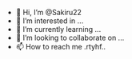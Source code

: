 - 👋 Hi, I’m @Sakiru22
- 👀 I’m interested in ...
- 🌱 I’m currently learning ...
- 💞️ I’m looking to collaborate on ...
- 📫 How to reach me .rtyhf..

<!---
Sakiru22/Sakiru22 is a ✨ special ✨ repository because its `README.md` (this file) appears on your GitHub profile.
You can click the Preview link to take a look at your changes.
--->
